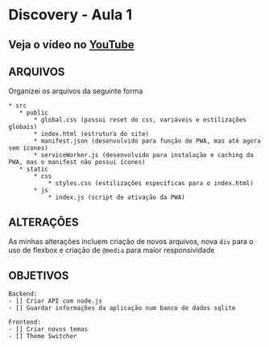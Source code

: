 # Discovery - Aula 1
## Veja o vídeo no [YouTube](https://www.youtube.com/watch?v=NlDr6JX3VvA&ab_channel=MaykBrito)

## ARQUIVOS

Organizei os arquivos da seguinte forma

    * src
       * public
           * global.css (possui reset do css, variáveis e estilizações globais)
           * index.html (estrutura do site)
           * manifest.json (desenvolvido para função de PWA, mas até agora sem ícones)
           * serviceWorker.js (desenvolvido para instalação e caching da PWA, mas o manifest não possui ícones)
       * static
           * css
               * styles.css (estilizações específicas para o index.html)
           * js
               * index.js (script de ativação da PWA)



## ALTERAÇÕES

As minhas alterações incluem criação de novos arquivos, nova `div` para o uso de flexbox e criação de `@media` para maior responsividade



## OBJETIVOS
    Backend:
    - [] Criar API com node.js
    - [] Guardar informações da aplicação num banco de dados sqlite
    
    Frontend:
    - [] Criar novos temas
    - [] Theme Switcher